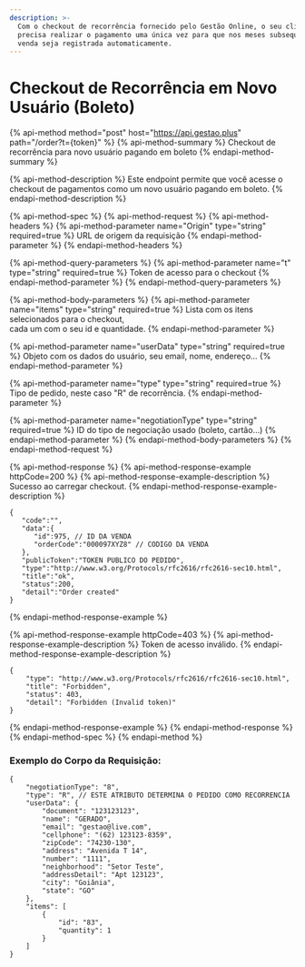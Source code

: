 ```yaml
---
description: >-
  Com o checkout de recorrência fornecido pelo Gestão Online, o seu cliente só
  precisa realizar o pagamento uma única vez para que nos meses subsequentes a
  venda seja registrada automaticamente.
---
```


# Checkout de Recorrência em Novo Usuário \(Boleto\)

{% api-method method="post" host="https://api.gestao.plus" path="/order?t={token}" %}
{% api-method-summary %}
Checkout de recorrência para novo usuário pagando em boleto
{% endapi-method-summary %}

{% api-method-description %}
Este endpoint permite que você acesse o checkout de pagamentos como um novo usuário pagando em boleto.
{% endapi-method-description %}

{% api-method-spec %}
{% api-method-request %}
{% api-method-headers %}
{% api-method-parameter name="Origin" type="string" required=true %}
URL de origem da requisição
{% endapi-method-parameter %}
{% endapi-method-headers %}

{% api-method-query-parameters %}
{% api-method-parameter name="t" type="string" required=true %}
Token de acesso para o checkout
{% endapi-method-parameter %}
{% endapi-method-query-parameters %}

{% api-method-body-parameters %}
{% api-method-parameter name="items" type="string" required=true %}
Lista com os itens selecionados para o checkout,   
cada um com o seu id e quantidade.
{% endapi-method-parameter %}

{% api-method-parameter name="userData" type="string" required=true %}
Objeto com os dados do usuário, seu email, nome, endereço...
{% endapi-method-parameter %} 

{% api-method-parameter name="type" type="string" required=true %}
Tipo de pedido, neste caso "R" de recorrência.
{% endapi-method-parameter %}

{% api-method-parameter name="negotiationType" type="string" required=true %}
ID do tipo de negociação usado \(boleto, cartão...\)
{% endapi-method-parameter %}
{% endapi-method-body-parameters %}
{% endapi-method-request %}

{% api-method-response %}
{% api-method-response-example httpCode=200 %}
{% api-method-response-example-description %}
Sucesso ao carregar checkout.
{% endapi-method-response-example-description %}

```
{
   "code":"",
   "data":{
      "id":975, // ID DA VENDA
      "orderCode":"000097XYZ8" // CODIGO DA VENDA
   },
   "publicToken":"TOKEN PUBLICO DO PEDIDO",
   "type":"http://www.w3.org/Protocols/rfc2616/rfc2616-sec10.html",
   "title":"ok",
   "status":200,
   "detail":"Order created"
}
```
{% endapi-method-response-example %}

{% api-method-response-example httpCode=403 %}
{% api-method-response-example-description %}
Token de acesso inválido.
{% endapi-method-response-example-description %}

```
{
    "type": "http://www.w3.org/Protocols/rfc2616/rfc2616-sec10.html",
    "title": "Forbidden",
    "status": 403,
    "detail": "Forbidden (Invalid token)"
}
```
{% endapi-method-response-example %}
{% endapi-method-response %}
{% endapi-method-spec %}
{% endapi-method %}

### Exemplo do Corpo da Requisição:

```text
{
    "negotiationType": "8",
    "type": "R", // ESTE ATRIBUTO DETERMINA O PEDIDO COMO RECORRENCIA
    "userData": {
        "document": "123123123",
        "name": "GERADO",
        "email": "gestao@live.com",
        "cellphone": "(62) 123123-8359",
        "zipCode": "74230-130",
        "address": "Avenida T 14",
        "number": "1111",
        "neighborhood": "Setor Teste",
        "addressDetail": "Apt 123123",
        "city": "Goiânia",
        "state": "GO"
    },
    "items": [
        {
            "id": "83",
            "quantity": 1
        }
    ]
}
```

